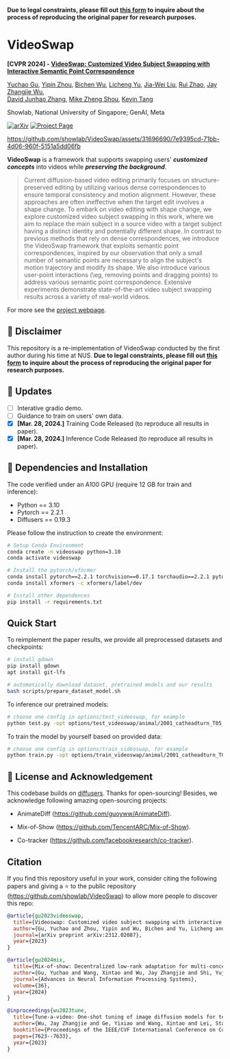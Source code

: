  **Due to legal constraints, please fill out [this form](https://forms.gle/TB9fatZEzXTUwoj88) to inquire about the process of reproducing the original paper for research purposes.**

# VideoSwap

**[CVPR 2024] - [VideoSwap: Customized Video Subject Swapping with Interactive Semantic Point Correspondence](https://arxiv.org/abs/2312.02087)**
<br/>

[Yuchao Gu](https://ycgu.site/),
[Yipin Zhou](https://yipin.github.io/),
[Bichen Wu](https://scholar.google.com/citations?user=K3QJPdMAAAAJ&hl=en),
[Licheng Yu](https://lichengunc.github.io/),
[Jia-Wei Liu](https://jia-wei-liu.github.io/),
[Rui Zhao](https://ruizhaocv.github.io/),
[Jay Zhangjie Wu](https://zhangjiewu.github.io/),<br/> 
[David Junhao Zhang](https://junhaozhang98.github.io/),
[Mike Zheng Shou](https://sites.google.com/view/showlab),
[Kevin Tang](https://ai.stanford.edu/~kdtang/)
<br/>

Showlab, National University of Singapore; GenAI, Meta

[![arXiv](https://img.shields.io/badge/arXiv-2312.02087-b31b1b.svg)](https://arxiv.org/abs/2312.02087)
[![Project Page](https://img.shields.io/badge/Project-Website-orange)](https://videoswap.github.io/)

https://github.com/showlab/VideoSwap/assets/31696690/7e9395cd-71bb-4d06-960f-5151a5dd06fb

**VideoSwap** is a framework that supports swapping users' _**customized concepts**_ into videos while _**preserving the background**_. 

>Current diffusion-based video editing primarily focuses on structure-preserved editing by utilizing various dense correspondences to ensure temporal consistency and motion alignment. However, these approaches are often ineffective when the target edit involves a shape change.
To embark on video editing with shape change, we explore customized video subject swapping in this work, where we aim to replace the main subject in a source video with a target subject having a distinct identity and potentially different shape.
In contrast to previous methods that rely on dense correspondences, we introduce the VideoSwap framework that exploits semantic point correspondences, inspired by our observation that only a small number of semantic points are necessary to align the subject's motion trajectory and modify its shape. We also introduce various user-point interactions (\eg, removing points and dragging points) to address various semantic point correspondence. Extensive experiments demonstrate state-of-the-art video subject swapping results across a variety of real-world videos.

For more see the [project webpage](https://videoswap.github.io/).

## 🛑 Disclaimer

This repository is a re-implementation of VideoSwap conducted by the first author during his time at NUS. **Due to legal constraints, please fill out [this form](https://forms.gle/TB9fatZEzXTUwoj88) to inquire about the process of reproducing the original paper for research purposes.**

## 🚩 Updates

- [ ] Interative gradio demo.
- [ ] Guidance to train on users' own data.
- [x] **[Mar. 28, 2024.]** Training Code Released (to reproduce all results in paper).
- [x] **[Mar. 28, 2024.]** Inference Code Released (to reproduce all results in paper).

## 🔧 Dependencies and Installation
The code verified under an A100 GPU (require 12 GB for train and inference):
- Python == 3.10
- Pytorch == 2.2.1
- Diffusers == 0.19.3

Please follow the instruction to create the environment:

```bash
# Setup Conda Environment
conda create -n videoswap python=3.10
conda activate videoswap

# Install the pytorch/xformer
conda install pytorch==2.2.1 torchvision==0.17.1 torchaudio==2.2.1 pytorch-cuda=12.1 -c pytorch -c nvidia
conda install xformers -c xformers/label/dev

# Install other dependences
pip install -r requirements.txt
```

## Quick Start

To reimplement the paper results, we provide all preprocessed datasets and checkpoints:

```bash
# install gdown
pip install gdown
apt install git-lfs

# automatically download dataset, pretrained models and our results
bash scripts/prepare_dataset_model.sh
```

To inference our pretrained models:

```bash
# choose one config in options/test_videoswap, for example
python test.py -opt options/test_videoswap/animal/2001_catheadturn_T05_Iter100/2001_catheadturn_T05_Iter100.yml
```


To train the model by yourself based on provided data:
```bash
# choose one config in options/train_videoswap, for example
python train.py -opt options/train_videoswap/animal/2001_catheadturn_T05_Iter100/2001_catheadturn_T05_Iter100.yml
```

## 📜 License and Acknowledgement

This codebase builds on [diffusers](https://github.com/huggingface/diffusers). Thanks for open-sourcing! Besides, we acknowledge following amazing open-sourcing projects:

- AnimateDiff (https://github.com/guoyww/AnimateDiff).


- Mix-of-Show (https://github.com/TencentARC/Mix-of-Show).


- Co-tracker (https://github.com/facebookresearch/co-tracker).

## Citation

If you find this repository useful in your work, consider citing the following papers and giving a ⭐ to the public repository (https://github.com/showlab/VideoSwap) to allow more people to discover this repo:

```bibtex
@article{gu2023videoswap,
  title={Videoswap: Customized video subject swapping with interactive semantic point correspondence},
  author={Gu, Yuchao and Zhou, Yipin and Wu, Bichen and Yu, Licheng and Liu, Jia-Wei and Zhao, Rui and Wu, Jay Zhangjie and Zhang, David Junhao and Shou, Mike Zheng and Tang, Kevin},
  journal={arXiv preprint arXiv:2312.02087},
  year={2023}
}

@article{gu2024mix,
  title={Mix-of-show: Decentralized low-rank adaptation for multi-concept customization of diffusion models},
  author={Gu, Yuchao and Wang, Xintao and Wu, Jay Zhangjie and Shi, Yujun and Chen, Yunpeng and Fan, Zihan and Xiao, Wuyou and Zhao, Rui and Chang, Shuning and Wu, Weijia and others},
  journal={Advances in Neural Information Processing Systems},
  volume={36},
  year={2024}
}

@inproceedings{wu2023tune,
  title={Tune-a-video: One-shot tuning of image diffusion models for text-to-video generation},
  author={Wu, Jay Zhangjie and Ge, Yixiao and Wang, Xintao and Lei, Stan Weixian and Gu, Yuchao and Shi, Yufei and Hsu, Wynne and Shan, Ying and Qie, Xiaohu and Shou, Mike Zheng},
  booktitle={Proceedings of the IEEE/CVF International Conference on Computer Vision},
  pages={7623--7633},
  year={2023}
}
```
